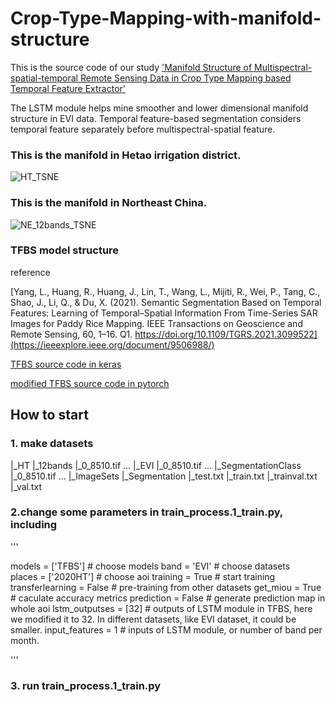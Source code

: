 # Crop-Type-Mapping-with-manifold-structure
This is the source code of our study ['Manifold Structure of Multispectral-spatial-temporal Remote Sensing Data in Crop Type Mapping based Temporal Feature Extractor'](https://papers.ssrn.com/sol3/papers.cfm?abstract_id=4762397)

The LSTM module helps mine smoother and lower dimensional manifold structure in EVI data. Temporal feature-based segmentation considers temporal feature separately before multispectral-spatial feature.

### This is the manifold in Hetao irrigation district.
![HT_TSNE](https://github.com/Dushuai12138/Crop-Type-Mapping-with-manifold-structure/assets/116633147/eb643eaf-3b83-4749-8b16-934be4d68edc)


### This is the manifold in Northeast China.
![NE_12bands_TSNE](https://github.com/Dushuai12138/Crop-Type-Mapping-with-manifold-structure/assets/116633147/93c9066a-4b34-4c9b-b6fc-e4dd7d3861a8)


### TFBS model structure
reference

[Yang, L., Huang, R., Huang, J., Lin, T., Wang, L., Mijiti, R., Wei, P., Tang, C., Shao, J., Li, Q., & Du, X. (2021). Semantic Segmentation Based on Temporal Features: Learning of Temporal–Spatial Information From Time-Series SAR Images for Paddy Rice Mapping. IEEE Transactions on Geoscience and Remote Sensing, 60, 1–16. Q1. https://doi.org/10.1109/TGRS.2021.3099522](https://ieeexplore.ieee.org/document/9506988/)

[TFBS source code in keras](https://github.com/younglimpo/TFBSmodel)

[modified TFBS source code in pytorch](https://github.com/Dushuai12138/Crop-Type-Mapping-with-manifold-structure/blob/main/nets/segformer.py)

## How to start
### 1. make datasets
|_HT
    |_12bands
        |_0_8510.tif
        ...
    |_EVI
        |_0_8510.tif
        ...
    |_SegmentationClass
        |_0_8510.tif
        ...
    |_ImageSets
        |_Segmentation
            |_test.txt
            |_train.txt
            |_trainval.txt
            |_val.txt

### 2.change some parameters in train_process.1_train.py, including

'''

models = ['TFBS']         # choose models
band = 'EVI'              # choose datasets    
places = ['2020HT']       # choose aoi
training = True           # start training
transferlearning = False  # pre-training from other datasets
get_miou = True           # caculate accuracy metrics
prediction = False        # generate prediction map in whole aoi
lstm_outputses = [32]     # outputs of LSTM module in TFBS, here we modified it to 32. In different datasets, like EVI dataset, it could be smaller.
input_features = 1        # inputs of LSTM module, or number of band per month.

'''

### 3. run train_process.1_train.py

